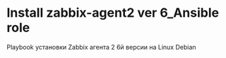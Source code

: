 # Install zabbix-agent2 ver 6_Ansible role

Playbook установки Zabbix агента 2 6й версии на Linux Debian